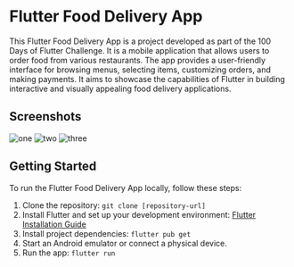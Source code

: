 # Flutter Food Delivery App

This Flutter Food Delivery App is a project developed as part of the 100 Days of Flutter Challenge. It is a mobile application that allows users to order food from various restaurants. The app provides a user-friendly interface for browsing menus, selecting items, customizing orders, and making payments. It aims to showcase the capabilities of Flutter in building interactive and visually appealing food delivery applications.

## Screenshots

![one](https://github.com/abitewaddisu/Flutter-Food-Delivery-App/assets/104774854/f8644be9-59c4-48fa-b027-8fa76d8b2aec)
![two](https://github.com/abitewaddisu/Flutter-Food-Delivery-App/assets/104774854/0a175ac3-b5a8-413d-ae8f-22d292a408b0)
![three](https://github.com/abitewaddisu/Flutter-Food-Delivery-App/assets/104774854/be24e71d-fd25-4785-95bf-626d6ebc2225)

## Getting Started
To run the Flutter Food Delivery App locally, follow these steps:
1. Clone the repository: `git clone [repository-url]`
2. Install Flutter and set up your development environment: [Flutter Installation Guide](https://flutter.dev/docs/get-started/install)
3. Install project dependencies: `flutter pub get`
4. Start an Android emulator or connect a physical device.
5. Run the app: `flutter run`
